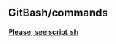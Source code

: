 ## GitBash/commands
[**Please, see script.sh**](https://github.com/Lyubov-Maksimova/Git/blob/main/script.sh)

